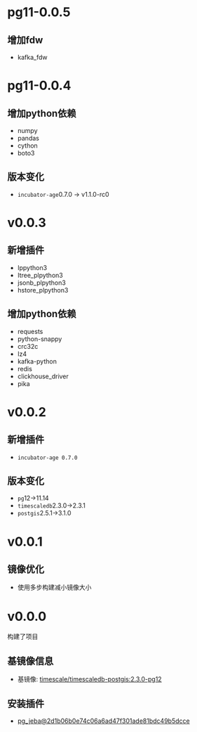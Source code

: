 # pg11-0.0.5

## 增加fdw

+ kafka_fdw

# pg11-0.0.4

## 增加python依赖

+ numpy
+ pandas
+ cython
+ boto3

## 版本变化

+ `incubator-age`0.7.0 -> v1.1.0-rc0

# v0.0.3

## 新增插件

+ lppython3
+ ltree_plpython3
+ jsonb_plpython3
+ hstore_plpython3

## 增加python依赖

+ requests
+ python-snappy
+ crc32c
+ lz4
+ kafka-python
+ redis
+ clickhouse_driver
+ pika

# v0.0.2

## 新增插件

+ `incubator-age 0.7.0`

## 版本变化

+ `pg`12->11.14
+ `timescaledb`2.3.0->2.3.1
+ `postgis`2.5.1->3.1.0

# v0.0.1

## 镜像优化

+ 使用多步构建减小镜像大小

# v0.0.0

构建了项目

## 基镜像信息

+ 基镜像: [timescale/timescaledb-postgis:2.3.0-pg12](https://hub.docker.com/layers/timescale/timescaledb-postgis/2.3.0-pg12/images/sha256-7758704d4a1482f64178b3ec545a2a12111087a6b5b50ae2b9a091c2d529888c?context=explore)

## 安装插件

+ [pg_jeba@2d1b06b0e74c06a6ad47f301ade81bdc49b5dcce](https://github.com/jaiminpan/pg_jieba/tree/2d1b06b0e74c06a6ad47f301ade81bdc49b5dcce)